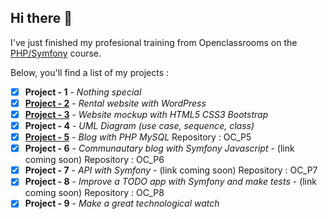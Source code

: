 ## Hi there :wave:
I've just finished my profesional training from Openclassrooms on the [PHP/Symfony](https://openclassrooms.com/fr/paths/59-developpeur-dapplication-php-symfony) course.

Below, you'll find a list of my projects :

 - [x] **Project - 1** - *Nothing special*
 - [x] [**Project - 2**](https://chalets-et-caviar.ahmedbouras.com/) - *Rental website with WordPress*
 - [x] [**Project - 3**](https://lesfilmsdepleinair.ahmedbouras.com/) - *Website mockup with HTML5 CSS3 Bootstrap*
 - [x] **Project - 4** - *UML Diagram (use case, sequence, class)*
 - [x] [**Project - 5**](https://blog-personnel.ahmedbouras.com/) - *Blog with PHP MySQL* Repository : OC_P5
 - [x] **Project - 6** - *Communautary blog with Symfony Javascript* - (link coming soon) Repository : OC_P6
 - [x] **Project - 7** - *API with Symfony* - (link coming soon) Repository : OC_P7
 - [x] **Project - 8** - *Improve a TODO app with Symfony and make tests* - (link coming soon) Repository : OC_P8
 - [x] **Project - 9** - *Make a great technological watch*
